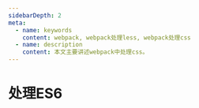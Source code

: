 ```yaml
---
sidebarDepth: 2
meta:
  - name: keywords
    content: webpack, webpack处理less, webpack处理css
  - name: description
    content: 本文主要讲述webpack中处理css。
---
```


# 处理ES6









